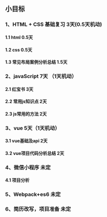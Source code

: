 ## 小目标

###  1、HTML + CSS 基础复习 3天(0.5天机动)
#### 1.1 html 0.5天
#### 1.2 css 0.5天
#### 1.3 常见布局案例分析总结 1.5天

###  2、javaScript 7天 （1天机动）
#### 2.1 红宝书 3天
#### 2.2 常用js知识点 2天
#### 2.3 js常用的方法 2天

###  3、vue 5天（1天机动）
#### 3.1  vue基础及api 2天
#### 3.2  vue项目代码分析总结 2天


###  4、微信小程序 未定
#### 4.1 项目分析


###  5、Webpack+es6 未定

### 6、简历改写，项目准备 未定
